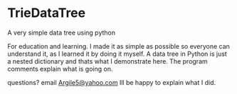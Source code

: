 # TrieDataTree
A very simple data tree using python 

For education and learning. I made it as simple as possible so everyone can understand it, 
as I learned it by doing it myself. 
A data tree in Python is just a nested dictionary and thats what I demonstrate here. 
The program comments explain what is going on.

questions?  email Argile5@yahoo.com  Ill be happy to explain what I did. 
